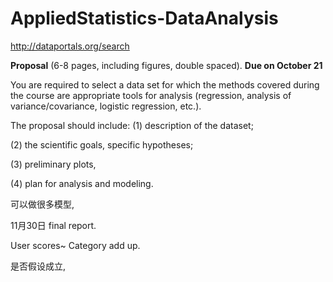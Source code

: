 # AppliedStatistics-DataAnalysis



http://dataportals.org/search 



**Proposal** (6-8 pages, including figures, double spaced). **Due on October 21**  

You are required to select a data set for which the methods covered during the course are appropriate tools for analysis (regression, analysis of variance/covariance, logistic regression, etc.). 

The proposal should include: (1) description of the dataset; 

(2) the scientific goals, specific hypotheses; 

(3) preliminary plots,

 (4) plan for analysis and modeling.





可以做很多模型, 

11月30日 final report.

User scores~ Category add up. 

是否假设成立, 
